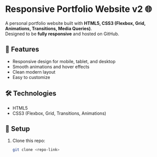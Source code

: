# Responsive Portfolio Website v2 🌐

A personal portfolio website built with **HTML5, CSS3 (Flexbox, Grid, Animations, Transitions, Media Queries)**.  
Designed to be **fully responsive** and hosted on GitHub.

## 🚀 Features
- Responsive design for mobile, tablet, and desktop
- Smooth animations and hover effects
- Clean modern layout
- Easy to customize

## 🛠️ Technologies
- HTML5
- CSS3 (Flexbox, Grid, Transitions, Animations)

## 📂 Setup
1. Clone this repo:
   ```bash
   git clone <repo-link>
